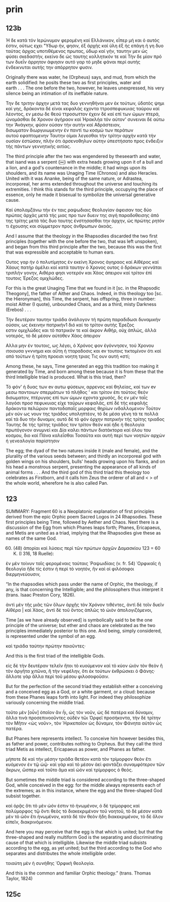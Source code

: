 
# prin
## 123b
Ή δε κατά τόν Ιερώνυμον φερομένη καί Ελλάνικον, εΐπερ μή και ό αυτός έστιν, ούτως εχει "Υδωρ ήν, φησιν, έξ άρχής καί ύλη έξ ής επάγη ή γη δυο ταύτας άρχας υποτιθέμενος πρωτας, ύδωρ καί γήν, ταυτην μεν ώς φύσει σκεδαστήν, εκείνο δε ώς ταυτης κολλητικόν τε καί 
Τήν δε μίαν πρό των δυεΐν άρρητον άφιησιν αυτό γαρ τό μηδε φάναι περί αυτής ένδεικνυται αυτής την απόρρητον φυσιν. 

Originally there was water, he (Orpheus) says, and mud, from which the earth solidified: he posits these two as first principles, water and earth . . . The one before the two, however, he leaves unexpressed, his very silence being an intimation of its ineffable nature. 

Την δε τριτην άρχην μετά τας δυο γεννηθήναι μεν έκ τούτων, ύδατός ψημι καί γης, δράκοντα δέ είναι κεφαλάς εχοντα ττροσπεφυκυιας ταύρου καί λέοντος, εν μεσω δε θεού ττροσωττον έχειν δέ καί επί των ώμων πτερά, ώνομάσθαι δε Χρονον άγήραον καί Ήρακλήα τόν αύτον' συνειναι δέ αύτω την ’Ανάγκην, φύσιν ούσαν τήν αυτήν καί Αδράστειαν, δισωματον διωργυιωμενην έν παντί τω κοσμώ των περάτων αυτού εφαπτομενην Ταυτην οίμαι λεγεσθαι τήν τρίτην αρχήν κατά τήν ουσίαν έστώσαν, πλήν ότι άρσενοθηλυν αύτην ύπεστήσατο προς ένδειξιν τής πάντων γεννητικής αιτίας. 

The third principle after the two was engendered by theseearth and water, that isand was a serpent (￼) with extra heads growing upon it of a bull and a lion, and a god's countenance in the middle; it had wings upon its shoulders, and its name was Unaging Time (Chronos) and also Heracles. United with it was Ananke, being of the same nature, or Adrastea, incorporeal, her arms extended throughout the universe and touching its extremities. I think this stands for the third principle, occupying the place of essence, only he made it bisexual to symbolize the universal generative cause. 

Καί ύπολαμζάνω τήν έν ταις ραψωδιαις θεολογίαν άφεισαν τας δύο πρώτας άρχάς μετά τής μιας προ των δυειν της σιγή παραδοθεισης άπό της τρίτης μετά τάς δυο ταυτης ένστησασθαι την άρχην, ώς πρώτης ρητόν τι έχουσης και σύμμετρον προς άνθρωπων άκοάς. 

And I assume that the theology in the Rhapsodies discarded the two first principles (together with the one before the two, that was left unspoken), and began from this third principle after the two, because this was the first that was expressible and acceptable to human ears. 

Ουτος γαρ ήν ό πολυτίμητος έν εκείνη Χρονος άγηραος καί Αίθέρος καί Χάους πατήρ άμέλει καί κατά ταυτην ό Χρονος ουτος ό δράκων γεννάται τριπλήν γονην, Αιθέρα φησι νοτερόν και Χάος άπειρον καί τρίτον έπί τουτοις Έρεζος ομιχλώδες. 

For this is the great Unaging Time that we found in it [sc. in the Rhapsodic Theogony], the father of Aither and Chaos. Indeed, in this theology too [sc. the Hieronyman], this Time, the serpent, has offspring, three in number: moist Aither (I quote), unbounded Chaos, and as a third, misty Darkness (Erebos) . . . 

Τήν δευτέραν ταυτην τριάδα άνάλογον τή πρώτη παραδιδωσι δυναμικήν ούσαν, ως έκεινην πατρικήν1 διό καί το τρίτον αυτής Έρεζος εστιν ομιχλώδες και τό πατρικόν τε καί άκρον Αιθήρ, ούχ άπλώς, άλλά νοτερός, τό δέ μέσον αύτόθεν Χάος άπειρον 

Αλλα μην έν τουτοις, ως λέγει, ό Χρόνος φον έγόννησεν, τού Χρονου ιτοιουσα γ«ννημα και αΰτη ή τταραδοσις και ev τουτοις τικτομίνον ότι καί από τούτων ή τρίτη προεισι νοητη τριας Τις ουν αυτή «στί; 

Among these, he says, Time generated an egg this tradition too making it generated by Time, and born among these because it is from these that the third Intelligible triad is produced. What is this triad, then? 

Τό φόν' ή δυας των ev αυτω φύσεων, αρρενος καί θηλείας, καί των ev μεσω παντοιων σπερμάτων τό πλήθος ' και τρίτον έπι τούτοις θεόν δισωματον, πτέρυγας επί των ώμων εχοντα χρυσός, δς εν μέν ταΐς λαγόσι προσ πεφυκυιας είχε ταύρων κεφαλάς, επί δέ τής κεφαλής δράκοντα πελώριον παντοδαπαΐς μορφαις θηρίων ινδαλλομενον Τούτον μέν ούν ως νουν της τριάδος υποληπτέον, τό δε μέσα γένη τά τε πολλά καί τά δυο τήν δυναμιν, αυτό δέ τό φόν όρχην πατρικήν τής τρίτης τριαδος Ταυτης δε τής τρίτης τριάδος τον τρίτον θεόν καί ήδε ή θεολογία πρωτόγονον ανυμνεί και Δία καλει πάντων διατάκτορα καί όλου του κοσμου, διο καί Πάνα καλεΐσθαι Τοσαϋτα και αυτή περί των νοητών αρχών ή γενεαλογία παρίστησιν

The egg; the dyad of the two natures inside it (male and female), and the plurality of the various seeds between; and thirdly an incorporeal god with golden wings on his shoulders, bulls' heads growing upon his flanks, and on his head a monstrous serpent, presenting the appearance of all kinds of animal forms . . . And the third god of this third triad this theology too celebrates as Firstborn, and it calls him Zeus the orderer of all and < > of the whole world, wherefore he is also called Pan.

## 123

SUMMARY: Fragment 60 is a Neoplatonic explanation of first principles derived from the epic Orphic poem Sacred Logos in 24 Rhapsodies. These first principles being Time, followed by Aether and Chaos. Next there is a discussion of the Egg from which Phanes leaps forth; Phanes, Ericapaeus, and Metis are united as a triad, implying that the Rhapsodies give these as names of the same God. 

60. (48) ἀπορίαι καὶ λύσεις περὶ τῶν πρώτων ἀρχῶν Δαμασκίου 123 = 60 K. (I 316, 18 Ruelle):

ἐν μὲν τοίνυν ταῖς φερομέναις ταύταις ῾Ραψωιδίαις (v. fr. 54) ᾿Ορφικαῖς ἡ θεολογία ἥδε τίς ἐστιν ἡ περὶ τὸ νοητόν, ἣν καὶ οἱ φιλόσοφοι διερμηνεύουσιν, 

“In the rhapsodies which pass under the name of Orphic, the theology, if any, is that concerning the Intelligible; and the philosophers thus interpret it (trans. Isaac Preston Cory, 1826). 

ἀντὶ μὲν τῆς μιᾶς τῶν ὅλων ἀρχῆς τὸν Χρόνον τιθέντες, ἀντὶ δὲ τοῖν δυεῖν Αἰθέρα | καὶ Χάος, ἀντὶ δὲ τοῦ ὄντος ἁπλῶς τὸ ὠιὸν ἀπολογιζόμενοι, 

Time [as we have already observed] is symbolically said to be the one principle of the universe; but ether and chaos are celebrated as the two principles immediately posterior to this one. And being, simply considered, is represented under the symbol of an egg. 

καὶ τριάδα ταύτην πρώτην ποιοῦντες· 

And this is the first triad of the intelligible Gods. 

εἰς δὲ τὴν δευτέραν τελεῖν ἤτοι τὸ κυούμενον καὶ τὸ κύον ὠιὸν τὸν θεὸν ἢ τὸν ἀργῆτα χιτῶνα, ἢ τὴν νεφέλην, ὅτι ἐκ τούτων ἐκθρώσκει ὁ Φάνης· ἄλλοτε γὰρ ἄλλα περὶ τοῦ μέσου φιλοσοφοῦσιν. 

But for the perfection of the second triad they establish either a conceiving and a conceived egg as a God, or a white garment, or a cloud: because from these Phanes leaps forth into light. For indeed they philosophize variously concerning the middle triad. 

τοῦτο μὲν [οὖν] ὁποῖον ἂν ἦι, ὡς τὸν νοῦν, ὡς δὲ πατέρα καὶ δύναμιν, ἄλλα τινὰ προσεπινοοῦντες οὐδὲν τῶι Ὀρφεῖ προσήκοντα, τὴν δὲ τρίτην τὸν Μῆτιν <ὡς νοῦν>, τὸν ᾿Ηρικεπαῖον ὡς δύναμιν, τὸν Φάνητα αὐτὸν ὡς πατέρα. 

But Phanes here represents intellect. To conceive him however besides this, as father and power, contributes nothing to Orpheus. But they call the third triad Metis as intellect, Ericapaeus as power, and Phanes as father. 

μήποτε δὲ καὶ τὴν μέσην τριάδα θετέον κατὰ τὸν τρίμορφον θεὸν ἔτι κυόμενον ἐν τῷ ὠῷ· καὶ γὰρ καὶ τὸ μέσον ἀεὶ φαντάζει συναμφότερον τῶν ἄκρων, ὥσπερ καὶ τοῦτο ἅμα καὶ ὠὸν καὶ τρίμορφος ὁ θεός. 

But sometimes the middle triad is considered according to the three-shaped God, while conceived in the egg: for the middle always represents each of the extremes; as in this instance, where the egg and the three-shaped God subsist together. 

καὶ ὁρᾷς ὅτι τὸ μὲν ὠόν ἐστιν τὸ ἡνωμένον, ὁ δὲ τρίμορφος καὶ πολύμορφος τῷ ὄντι θεὸς τὸ διακεκριμένον τοῦ νοητοῦ, τὸ δὲ μέσον κατὰ μὲν τὸ ὠὸν ἔτι ἡνωμένον, κατὰ δὲ τὸν θεὸν ἤδη διακεκριμένον, τὸ δὲ ὅλον εἰπεῖν, διακρινόμενον. 

And here you may perceive that the egg is that which is united; but that the three-shaped and really multiform God is the separating and discriminating cause of that which is intelligible. Likewise the middle triad subsists according to the egg, as yet united; but the third according to the God who separates and distributes the whole intelligible order. 

τοιαύτη μὲν ἡ συνήθης ᾿Ορφικὴ θεολογία.

And this is the common and familiar Orphic theology.” (trans. Thomas Taylor, 1824)

## 125c



